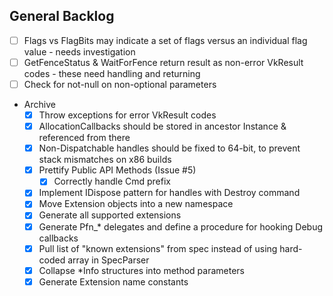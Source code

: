 ## General Backlog
- [ ] Flags vs FlagBits may indicate a set of flags versus an individual flag value - needs investigation
- [ ] GetFenceStatus & WaitForFence return result as non-error VkResult codes - these need handling and returning
- [ ] Check for not-null on non-optional parameters
- Archive
  - [x] Throw exceptions for error VkResult codes
  - [x] AllocationCallbacks should be stored in ancestor Instance & referenced from there
  - [x] Non-Dispatchable handles should be fixed to 64-bit, to prevent stack mismatches on x86 builds
  - [x] Prettify Public API Methods (Issue #5)
    - [x] Correctly handle Cmd prefix
  - [x] Implement IDispose pattern for handles with Destroy command
  - [x] Move Extension objects into a new namespace
  - [x] Generate all supported extensions
  - [x] Generate Pfn_* delegates and define a procedure for hooking Debug callbacks
  - [x] Pull list of "known extensions" from spec instead of using hard-coded array in SpecParser
  - [x] Collapse *Info structures into method parameters
  - [x] Generate Extension name constants
